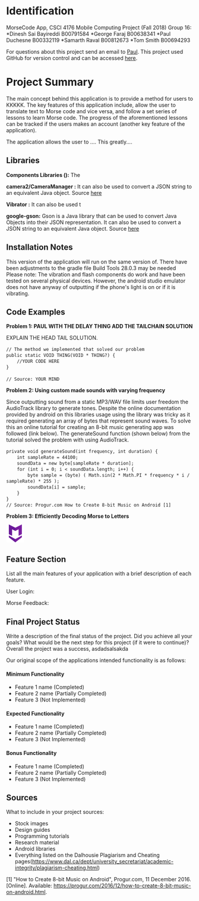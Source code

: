 # Identification
MorseCode App, CSCI 4176 Mobile Computing Project (Fall 2018)
Group 16:
*Dinesh Sai Bayireddi   B00791584
*George Faraj           B00638341
*Paul Duchesne          B00332119
*Samarth Raval          B00812673
*Tom Smith              B00694293

For questions about this project send an email to [Paul](mailto:paulduchesne1337@gmail.com).
This project used GitHub for version control and can be accessed [here](https://github.com/PJDuchesne/MorseCode).

# Project Summary

The main concept behind this application is to provide a method for users to KKKKK. The key features of this application include, allow the user to translate text to Morse code and vice versa, and follow a set series of lessons to learn Morse code. The progress of the aforementioned lessons can be tracked if the users makes an account (another key feature of the application).

The application allows the user to .... This greatly....


## Libraries
**Components Libraries ():** The

**camera2/CameraManager :** It can also be used to convert a JSON string to an equivalent Java object. Source [here](https://github.com/google/gson)

**Vibrator :** It can also be used t


**google-gson:** Gson is a Java library that can be used to convert Java Objects into their JSON representation. It can also be used to convert a JSON string to an equivalent Java object. Source [here](https://github.com/google/gson)

## Installation Notes
This version of the application will run on the same version of. There have been adjustments to the gradle file Build Tools 28.0.3 may be needed
Please note: The vibration and flash components do work and have been tested on several physical devices. However, the android studio emulator does not have anyway of outputting if the phone's light is on or if it is vibrating.

## Code Examples

**Problem 1: PAUL WITH THE DELAY THING ADD THE TAILCHAIN SOLUTION**

EXPLAIN THE HEAD TAIL SOLUTION.
```
// The method we implemented that solved our problem
public static VOID THING(VOID * THING?) {
    //YOUR CODE HERE
}

// Source: YOUR MIND
```

**Problem 2: Using custom made sounds with varying frequency**

Since outputting sound from a static MP3/WAV file limits user freedom the AudioTrack library to generate tones.
Despite the online documentation provided by android on this libraries usage using the library was tricky as it required generating an array of bytes that represent sound waves.
To solve this an online tutorial for creating an 8-bit music generating app was followed (link below).
The generateSound function (shown below) from the tutorial solved the problem with using AudioTrack.
```
private void generateSound(int frequency, int duration) {
    int sampleRate = 44100;
    soundData = new byte[sampleRate * duration];
    for (int i = 0; i < soundData.length; i++) {
        byte sample = (byte) ( Math.sin(2 * Math.PI * frequency * i / sampleRate) * 255 );
        soundData[i] = sample;
    }
}
// Source: Progur.com How to Create 8-bit Music on Android [1]
```

**Problem 3: Efficiently Decoding Morse to Letters**



![alt text](https://github.com/adam-p/markdown-here/raw/master/src/common/images/icon48.png "Logo Title Text 1")

## Feature Section
List all the main features of your application with a brief description of each feature.

User Login:

Morse Feedback:



## Final Project Status
Write a description of the final status of the project. Did you achieve all your goals? What would be the next step for this project (if it were to continue)?
Overall the project was a success, asdadsalsakda

Our original scope of the applications intended functionality is as follows:


#### Minimum Functionality
- Feature 1 name (Completed)
- Feature 2 name (Partially Completed)
- Feature 3 (Not Implemented)

#### Expected Functionality
- Feature 1 name (Completed)
- Feature 2 name (Partially Completed)
- Feature 3 (Not Implemented)

#### Bonus Functionality
- Feature 1 name (Completed)
- Feature 2 name (Partially Completed)
- Feature 3 (Not Implemented)

## Sources
What to include in your project sources:
- Stock images
- Design guides
- Programming tutorials
- Research material
- Android libraries
- Everything listed on the Dalhousie Plagiarism and Cheating pages(https://www.dal.ca/dept/university_secretariat/academic-integrity/plagiarism-cheating.html)

[1] "How to Create 8-bit Music on Android", Progur.com, 11 December 2016. [Online]. Available: https://progur.com/2016/12/how-to-create-8-bit-music-on-android.html.